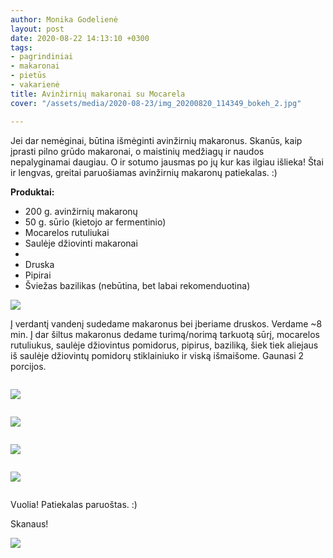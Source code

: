 ```yaml
---
author: Monika Godelienė
layout: post
date: 2020-08-22 14:13:10 +0300
tags:
- pagrindiniai
- makaronai
- pietūs
- vakarienė
title: Avinžirnių makaronai su Mocarela
cover: "/assets/media/2020-08-23/img_20200820_114349_bokeh_2.jpg"

---
```

Jei dar nemėginai, būtina išmėginti avinžirnių makaronus. Skanūs, kaip įprasti pilno grūdo makaronai, o maistinių medžiagų ir naudos nepalyginamai daugiau. O ir sotumo jausmas po jų kur kas ilgiau išlieka! Štai ir lengvas, greitai paruošiamas avinžirnių makaronų patiekalas. :)

**Produktai:**

* 200 g. avinžirnių makaronų
* 50 g. sūrio (kietojo ar fermentinio)
* Mocarelos rutuliukai
* Saulėje džiovinti makaronai
* 
* Druska
* Pipirai
* Šviežas bazilikas (nebūtina, bet labai rekomenduotina)

![](/assets/media/2020-08-23/img_20200820_111633_bokeh_2.jpg)

Į verdantį vandenį sudedame makaronus bei įberiame druskos. Verdame \~8 min. Į dar šiltus makaronus dedame turimą/norimą tarkuotą sūrį, mocarelos rutuliukus, saulėje džiovintus pomidorus, pipirus, baziliką, šiek tiek aliejaus iš saulėje džiovintų pomidorų stiklainiuko ir viską išmaišome. Gaunasi 2 porcijos.

<div class="row">

<div class="six columns" markdown="1">

![](/assets/media/2020-08-23/img_20200820_113701_bokeh_2.jpg)

</div>

<div class="six columns" markdown="1">

![](/assets/media/2020-08-23/img_20200820_113745_bokeh_2.jpg)

</div>

</div>

<div class="row">

<div class="six columns" markdown="1">

![](/assets/media/2020-08-23/img_20200820_113800_bokeh_2-1.jpg)

</div>

<div class="six columns" markdown="1">

![](/assets/media/2020-08-23/img_20200820_113821_bokeh_2.jpg)

</div>

</div>

Vuolia! Patiekalas paruoštas. :)

Skanaus!

![](/assets/media/2020-08-23/img_20200820_114315_bokeh_2.jpg)